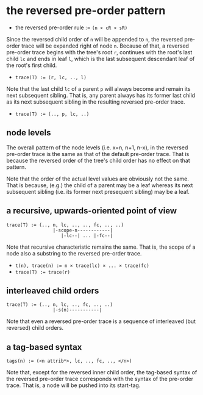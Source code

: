 
<!-- ======================================================================= -->
# the reversed pre-order pattern

* the reversed pre-order rule := `(n × cR × sR)`

Since the reversed child order of `n` will be appended to `n`, the reversed
pre-order trace will be expanded right of node `n`. Because of that, a reversed
pre-order trace begins with the tree's root `r`, continues with the root's last
child `lc` and ends in leaf `l`, which is the last subsequent descendant leaf
of the root's first child.

* `trace(T) := (r, lc, .., l)`

Note that the last child `lc` of a parent `p` will always become and remain its
next subsequent sibling. That is, any parent always has its former last child
as its next subsequent sibling in the resulting reversed pre-order trace.

* `trace(T) := (.., p, lc, ..)`

<!-- ======================================================================= -->
## node levels

The overall pattern of the node levels (i.e. x=n, n+1, n-x), in the reversed
pre-order trace is the same as that of the default pre-order trace. That is
because the reversed order of the tree's child order has no effect on that
pattern.

Note that the order of the actual level values are obviously not the same.
That is because, (e.g.) the child of a parent may be a leaf whereas its next
subsequent sibling (i.e. its former next presequent sibling) may be a leaf.

<!-- ======================================================================= -->
## a recursive, upwards-oriented point of view

```
trace(T) := (.., n, lc, .., .., fc, .., ..)
                 |-scope-n------------|
                    |-lc--| ... |-fc--|
```

Note that recursive characteristic remains the same. That is, the scope of a
node also a substring to the reversed pre-order trace.

* `t(n), trace(n) := n × trace(lc) × ... × trace(fc)`
* `trace(T) := trace(r)`

<!-- ======================================================================= -->
## interleaved child orders

```
trace(T) := (.., n, lc, .., fc, .., ..)
                 |-s(n)-----------|
```

Note that even a reversed pre-order trace is a sequence of interleaved
(but reversed) child orders.

<!-- ======================================================================= -->
## a tag-based syntax

```
tags(n) := (<n attrib*>, lc, .., fc, .., </n>)
```

Note that, except for the reversed inner child order, the tag-based syntax
of the reversed pre-order trace corresponds with the syntax of the pre-order
trace. That is, a node will be pushed into its start-tag.
